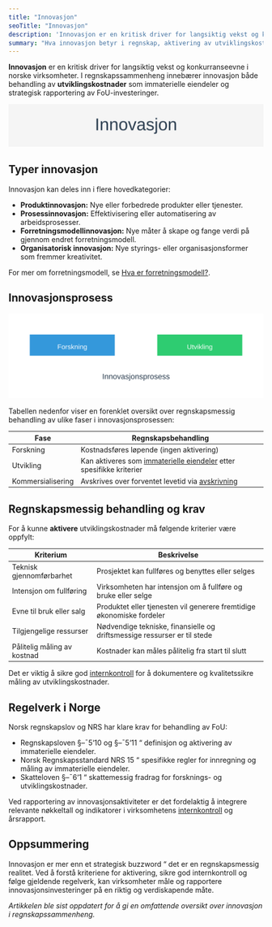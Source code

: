 ```yaml
---
title: "Innovasjon"
seoTitle: "Innovasjon"
description: 'Innovasjon er en kritisk driver for langsiktig vekst og konkurranseevne i norske virksomheter. I regnskapssammenheng innebærer innovasjon både behandling ...'
summary: "Hva innovasjon betyr i regnskap, aktivering av utviklingskostnader og relevant regelverk."
---
```


**Innovasjon** er en kritisk driver for langsiktig vekst og konkurranseevne i norske virksomheter. I regnskapssammenheng innebærer innovasjon både behandling av **utviklingskostnader** som immaterielle eiendeler og strategisk rapportering av FoU-investeringer.

![Innovasjon](innovasjon-image.svg)

## Typer innovasjon

Innovasjon kan deles inn i flere hovedkategorier:

* **Produktinnovasjon:** Nye eller forbedrede produkter eller tjenester.
* **Prosessinnovasjon:** Effektivisering eller automatisering av arbeidsprosesser.
* **Forretningsmodellinnovasjon:** Nye måter å skape og fange verdi på gjennom endret forretningsmodell.
* **Organisatorisk innovasjon:** Nye styrings- eller organisasjonsformer som fremmer kreativitet.

For mer om forretningsmodell, se [Hva er forretningsmodell?](/blogs/regnskap/hva-er-forretningsmodell "Hva er forretningsmodell? Komplett guide til utforming og evaluering av forretningsmodell for regnskap og virksomhetsstyring").

## Innovasjonsprosess

![Innovasjonsprosess](innovasjon-prosess.svg)

Tabellen nedenfor viser en forenklet oversikt over regnskapsmessig behandling av ulike faser i innovasjonsprosessen:

| Fase               | Regnskapsbehandling                                                       |
|--------------------|----------------------------------------------------------------------------|
| Forskning          | Kostnadsføres løpende (ingen aktivering)                                   |
| Utvikling          | Kan aktiveres som [immaterielle eiendeler](/blogs/regnskap/hva-er-imaterielle-eiendeler "Hva er Imaterielle Eiendeler? Komplett Guide til Immaterielle Verdier i Regnskap") etter spesifikke kriterier |
| Kommersialisering  | Avskrives over forventet levetid via [avskrivning](/blogs/regnskap/hva-er-avskrivning "Hva er Avskrivning i Regnskap? Metoder, Beregning og Praktiske Eksempler")           |

## Regnskapsmessig behandling og krav

For å kunne **aktivere** utviklingskostnader må følgende kriterier være oppfylt:

| Kriterium                             | Beskrivelse                                                        |
|---------------------------------------|--------------------------------------------------------------------|
| Teknisk gjennomførbarhet              | Prosjektet kan fullføres og benyttes eller selges                   |
| Intensjon om fullføring               | Virksomheten har intensjon om å fullføre og bruke eller selge       |
| Evne til bruk eller salg              | Produktet eller tjenesten vil generere fremtidige økonomiske fordeler |
| Tilgjengelige ressurser               | Nødvendige tekniske, finansielle og driftsmessige ressurser er til stede |
| Pålitelig måling av kostnad           | Kostnader kan måles pålitelig fra start til slutt                  |

Det er viktig å sikre god [internkontroll](/blogs/regnskap/hva-er-internkontroll "Hva er Internkontroll? En Komplett Guide til Internkontroll i Norge") for å dokumentere og kvalitetssikre måling av utviklingskostnader.

## Regelverk i Norge

Norsk regnskapslov og NRS har klare krav for behandling av FoU:

* Regnskapsloven §–¯5‘10 og §–¯5‘11 “ definisjon og aktivering av immaterielle eiendeler.
* Norsk Regnskapsstandard NRS 15 “ spesifikke regler for innregning og måling av immaterielle eiendeler.
* Skatteloven §–¯6‘1 “ skattemessig fradrag for forsknings- og utviklingskostnader.

Ved rapportering av innovasjonsaktiviteter er det fordelaktig å integrere relevante nøkkeltall og indikatorer i virksomhetens [internkontroll](/blogs/regnskap/hva-er-internkontroll "Hva er Internkontroll? En Komplett Guide til Internkontroll i Norge") og årsrapport.

## Oppsummering

Innovasjon er mer enn et strategisk buzzword “ det er en regnskapsmessig realitet. Ved å forstå kriteriene for aktivering, sikre god internkontroll og følge gjeldende regelverk, kan virksomheter måle og rapportere innovasjonsinvesteringer på en riktig og verdiskapende måte.

*Artikkelen ble sist oppdatert for å gi en omfattende oversikt over innovasjon i regnskapssammenheng.*










